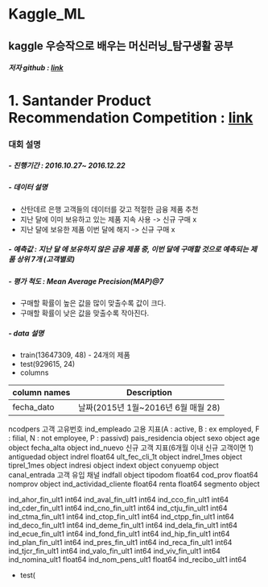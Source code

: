 # Kaggle_ML
## kaggle 우승작으로 배우는 머신러닝_탐구생활 공부 
##### 저자 github : [link](https://github.com/bjpublic/kaggleml)


# 1. Santander Product Recommendation Competition : [link](https://www.kaggle.com/c/santander-product-recommendation)
### 대회 설명
##### - 진행기간 : 2016.10.27~ 2016.12.22
##### - 데이터 설명
   - 산탄데르 은행 고객들의 데이터를 갖고 적절한 금융 제품 추천
   - 지난 달에 이미 보유하고 있는 제품 지속 사용 -> 신규 구매 x
   - 지난 달에 보유한 제품 이번 달에 해지 -> 신규 구매 x
##### - 예측값 : 지난 달 에 보유하지 않은 금융 제품 중, 이번 달에 구매할 것으로 예측되는 제품 상위 7개 (고객별로)
##### - 평가 척도 : Mean Average Precision(MAP)@7
   - 구매할 확률이 높은 값을 많이 맞출수록 값이 크다.
   - 구매할 확률이 낮은 값을 맞출수록 작아진다.
##### - data 설명
   - train(13647309, 48) - 24개의 제품 
   - test(929615, 24)
   - columns
   
column names | Description
---- | ---- 
fecha_dato | 날짜(2015년 1월~2016년 6월 매월 28)
ncodpers                 고객 고유번호
ind_empleado             고용 지표(A : active, B : ex employed, F : filial, N : not employee, P : passivd)
pais_residencia          object
sexo                     object
age                      object
fecha_alta               object
ind_nuevo                신규 고객 지표(6개월 이내 신규 고객이면 1)
antiguedad               object
indrel                   float64
ult_fec_cli_1t           object
indrel_1mes              object
tiprel_1mes              object
indresi                  object
indext                   object
conyuemp                 object
canal_entrada            고객 유입 채널
indfall                  object
tipodom                  float64
cod_prov                 float64
nomprov                  object
ind_actividad_cliente    float64
renta                    float64
segmento                 object

ind_ahor_fin_ult1        int64
ind_aval_fin_ult1        int64
ind_cco_fin_ult1         int64
ind_cder_fin_ult1        int64
ind_cno_fin_ult1         int64
ind_ctju_fin_ult1        int64
ind_ctma_fin_ult1        int64
ind_ctop_fin_ult1        int64
ind_ctpp_fin_ult1        int64
ind_deco_fin_ult1        int64
ind_deme_fin_ult1        int64
ind_dela_fin_ult1        int64
ind_ecue_fin_ult1        int64
ind_fond_fin_ult1        int64
ind_hip_fin_ult1         int64
ind_plan_fin_ult1        int64
ind_pres_fin_ult1        int64
ind_reca_fin_ult1        int64
ind_tjcr_fin_ult1        int64
ind_valo_fin_ult1        int64
ind_viv_fin_ult1         int64
ind_nomina_ult1          float64
ind_nom_pens_ult1        float64
ind_recibo_ult1          int64
       
  
   - test(
   
